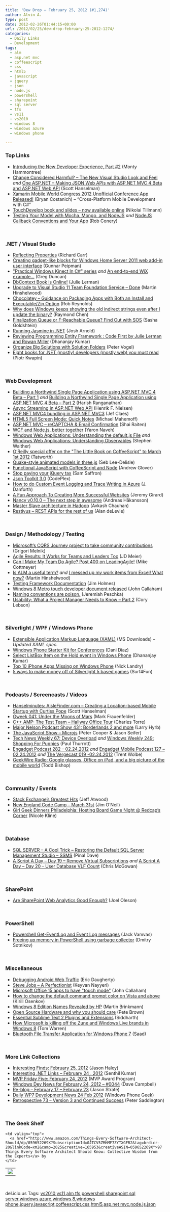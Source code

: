 ```yaml
---
title: 'Dew Drop – February 25, 2012 (#1,274)'
author: Alvin A.
type: post
date: 2012-02-26T01:44:15+00:00
url: /2012/02/25/dew-drop-february-25-2012-1274/
categories:
  - Daily Links
  - Development
tags:
  - alm
  - asp.net mvc
  - coffeescript
  - css
  - html5
  - javascript
  - jquery
  - json
  - node.js
  - powershell
  - sharepoint
  - sql server
  - tfs
  - vs11
  - vs2010
  - windows 8
  - windows azure
  - windows phone

---
```

### <a name="top"></a>Top Links

  * [Introducing the New Developer Experience, Part #2][1] (Monty Hammontree)
  * [Change Considered Harmful? &#8211; The New Visual Studio Look and Feel][2] _and_ [One ASP.NET &#8211; Making JSON Web APIs with ASP.NET MVC 4 Beta and ASP.NET Web API][3] (Scott Hanselman)
  * <a href="http://blog.xamarin.com/2012/02/24/mwc_2012/" target="_blank">Xamarin Mobile World Congress 2012 Unofficial Conference App Released!</a> (Bryan Costanich) – “Cross-Platform Mobile Development with C#”
  * [TouchDevelop book and slides &#8211; now available online][4] (Nikolai Tillmann)
  * [Testing Your Model with Mocha, Mongo, and NodeJS][5] _and_ [NodeJS Callback Conventions and Your App][6] (Rob Conery)

&#160;

### <a name="dotnet"></a>.NET / Visual Studio

  * [Reflecting Properties][7] (Richard Carr)
  * [Creating gadget-like blocks for Windows Home Server 2011 web add-in user interface][8] (Gunnar Peipman)
  * ["Practical Windows Kinect In C#" series][9] _and_ [An end-to-end WiX example&#8230;][10] (Greg Duncan)
  * [DbContext Book is Online!][11] (Julie Lerman)
  * [Upgrade to Visual Studio 11 Team Foundation Service – Done][12] (Martin Hinshelwood)
  * [Chocolatey &#8211; Guidance on Packaging Apps with Both an Install and Executable/Zip Option][13] (Rob Reynolds)
  * [Why does Windows keeps showing the old indirect strings even after I update the binary?][14] (Raymond Chen)
  * [Finalization Queue or F-Reachable Queue? Find Out with SOS][15] (Sasha Goldshtein)
  * [Running Jasmine in .NET][16] (Josh Arnold)
  * [Reviewing Programming Entity Framework : Code First by Julie Lerman and Rowan Miller][17] (Dhananjay Kumar)
  * [Organize Big Solutions with Solution Folders][18] (Peter Vogel)
  * [Eight books for .NET (mostly) developers (mostly web) you must read][19] (Piotr Kwapin)

&#160;

### <a name="web"></a>Web Development

  * [Building a Northwind Single Page Application using ASP.NET MVC 4 Beta &#8211; Part 1][20] _and_ [Building a Northwind Single Page Application using ASP.NET MVC 4 Beta &#8211; Part 2][21] (Harish Ranganathan)
  * [Async Streaming in ASP.NET Web API][22] (Henrik F. Nielsen)
  * [ASP.NET MVC4 bundling in ASP.NET MVC3][23] (Jef Claes)
  * [HTML5 Full Screen Mode: Quick Notes][24] (Michael Mahemoff)
  * [ASP.NET MVC &#8211; reCAPTCHA & Email Confirmation][25] (Shai Raiten)
  * [WCF and Node.js, better together][26] (Yaron Naveh)
  * [Windows Web Applications: Understanding the default.js File][27] _and_ [Windows Web Applications: Understanding Observables][28] (Stephen Walther)
  * [O&#8217;Reilly special offer on the "The Little Book on CoffeeScript" to March 1st 2012][29] (Tatworth)
  * [Quake-style animated models in three.js][30] (Seb Lee-Delisle)
  * <a href="http://www.ibm.com/developerworks/library/j-coffeescript/" target="_blank">Functional JavaScript with CoffeeScript and Node</a> (Andrew Glover)
  * <a href="http://samsaffron.com/archive/2012/02/17/stop-paying-your-jquery-tax" target="_blank">Stop paying your jQuery tax</a> (Sam Saffron)
  * <a href="http://jsontoolkit.codeplex.com/releases/view/82727" target="_blank">Json Toolkit 3.0</a> (CodePlex)
  * [How to do Custom Event Logging and Trace Writing in Azure][31] (J. Danforth)
  * [A Fun Approach To Creating More Successful Websites][32] (Jeremy Girard)
  * [Nancy v0.10.0 – The next step in awesome][33] (Andreas Håkansson)
  * [Master Slave architecture in Hadoop][34] (Avkash Chauhan)
  * [Restivus &#8211; REST APIs for the rest of us][35] (Alan deLevie)

&#160;

### <a name="design"></a>Design / Methodology / Testing

  * [Microsoft&#8217;s CQRS Journey project to take community contributions][36] (Grigori Melnik)
  * [Agile Results: It Works for Teams and Leaders Too][37] (JD Meier)
  * [Can I Make My Team Do Agile? Post 400 on LeadingAgile!][38] (Mike Cottmeyer)
  * [Is ALM a useful term?][39] _and_ [I messed up my work items from Excel! What now?][40] (Martin Hinshelwood)
  * [Testing Framework Documentation][41] (Jim Holmes)
  * [Windows 8 Metro touch developer document released][42] (John Callaham)
  * [Naming conventions are poison.][43] (Jeremiah Peschka)
  * <a href="http://dcusability.lebsontech.com/2012/02/what-project-manager-needs-to-know.html" target="_blank">Usability: What a Project Manager Needs to Know – Part 2</a> (Cory Lebson)

&#160;

### <a name="silverlight"></a>Silverlight / WPF / Windows Phone

  * [Extensible Application Markup Language (XAML)][44] (MS Downloads) _– Updated XAML spec._
  * [Windows Phone Starter Kit for Conferences][45] (Dani Diaz)
  * [Select ListBox Item on the Hold event in Windows Phone][46] (Dhananjay Kumar)
  * [Top 10 iPhone Apps Missing on Windows Phone][47] (Nick Landry)
  * [5 ways to make money off of Silverlight 5 based games][48] (Surf4Fun)

&#160;

### <a name="podcasts"></a>Podcasts / Screencasts / Videos

  * <a href="http://feedproxy.google.com/~r/HanselminutesCompleteMP3/~3/xR4T52jPRbE/default.aspx" target="_blank">Hanselminutes: AisleFinder.com &#8211; Creating a Location-based Mobile Startup with Curtiss Pope</a> (Scott Hanselman)
  * [Gweek 041: Under the Moons of Mars][49] (Mark Frauenfelder)
  * [C++ AMP: The Test Team &#8211; Hallway Office Tour][50] (Charles Torre)
  * <a href="http://feedproxy.google.com/~r/MajorNelsonblogcast/~3/OY7PaBZq12k/" target="_blank">Major Nelson Podcast Show 431: Borderlands 2 and more</a> (Larry Hyrb)
  * <a href="http://feedproxy.google.com/~r/the-javascript-show/~3/Md1aYSZsb0s/33" target="_blank">The JavaScript Show &#8211; Microjs</a> (Peter Cooper & Jason Seifer)
  * [Tech News Weekly 67: Device Overload][51] _and_ [Windows Weekly 249: Shopping For Puppies][52] (Paul Thurrott)
  * [Engadget Podcast 282 &#8211; 02.24.2012][53] _and_ [Engadget Mobile Podcast 127 &#8211; 02.24.2012][54] _and_ [The Vergecast 019 -02.24.2012][55] (Trent Wolbe)
  * [GeekWire Radio: Google glasses, Office on iPad, and a big picture of the mobile world][56] (Todd Bishop)

&#160;

### <a name="events"></a>Community / Events

  * [Stack Exchange’s Greatest Hits][57] (Jeff Atwood)
  * [New England Code Camp – March 31st][58] (Jim O&#8217;Neil)
  * [Girl Geek Dinners Philadelphia: Hosting Board Game Night @ Redcap’s Corner][59] (Nicole Kline)

&#160;

### <a name="sql"></a>Database

  * [SQL SERVER – A Cool Trick – Restoring the Default SQL Server Management Studio – SSMS][60] (Pinal Dave)
  * [A Script A Day &#8211; Day 19 &#8211; Remove Virtual Subscriptions][61] _and_ [A Script A Day &#8211; Day 20 &#8211; User Database VLF Count][62] (Chris McGowan)

&#160;

### <a name="sp"></a>SharePoint

  * [Are SharePoint Web Analytics Good Enough?][63] (Joel Oleson)

&#160;

### <a name="ps"></a>PowerShell

  * [Powershell Get-EventLog and Event Log messages][64] (Jack Vamvas)
  * [Freeing up memory in PowerShell using garbage collector][65] (Dmitry Sotnikov)

&#160;

### <a name="misc"></a>Miscellaneous

  * [Debugging Android Web Traffic][66] (Eric Daugherty)
  * [Steve Jobs &#8211; A Perfectionist][67] (Keyvan Nayyeri)
  * [Microsoft Office 15 apps to have "touch mode"][68] (John Callaham)
  * [How to change the default command prompt color on Vista and above][69] (Kirill Osenkov)
  * [Windows 8 Edition Names Revealed by HP][70] (Martin Brinkmann)
  * [Open Source Hardware and why you should care][71] (Pete Brown)
  * [Essential Sublime Text 2 Plugins and Extensions][72] (Siddharth)
  * [How Microsoft is killing off the Zune and Windows Live brands in Windows 8][73] (Tom Warren)
  * [Bluetooth File Transfer Application for Windows Phone 7][74] (Saad)

&#160;

### <a name="links"></a>More Link Collections

  * [Interesting Finds: February 25, 2012][75] (Jason Haley)
  * [Interesting .NET Links – February 24 , 2012][76] (Senthil Kumar)
  * [MVP Friday Five: February 24, 2012][77] (MVP Award Program)
  * [Windows Dev News for February 24, 2012 &#8211; #0044][78] (Dave Campbell)
  * [Re-blog – February 17 – February 23][79] (Jason Strate)
  * [Daily WP7 Development News 24 Feb 2012][80] (Windows Phone Geek)
  * [Retrospective 73 – Version 3 and Continued Success][81] (Peter Saddington)

&#160;

### <a name="shelf"></a>The Geek Shelf

<table border="0" cellspacing="0" cellpadding="0">
  <tr>
    <td>
      <img data-recalc-dims="1" decoding="async" src="https://i0.wp.com/ecx.images-amazon.com/images/I/51gNI3-bYBL._SL160_.jpg?w=660" />
    </td>
    
    <td valign="top">
      <a href="http://www.amazon.com/Things-Every-Software-Architect-Should/dp/059652269X?SubscriptionId=0JTCV5ZMHMF7ZYTXGFR2&tag=brdicr-20&linkCode=xm2&camp=2025&creative=165953&creativeASIN=059652269X">97 Things Every Software Architect Should Know: Collective Wisdom from the Experts</a> by
    </td>
  </tr>
</table>

&#160;

<div style="padding-bottom: 0px; margin: 0px; padding-left: 0px; padding-right: 0px; display: inline; float: none; padding-top: 0px" id="scid:0767317B-992E-4b12-91E0-4F059A8CECA8:4423aa31-62b4-4893-9de1-7659a84a71f0" class="wlWriterEditableSmartContent">
  del.icio.us Tags: <a href="http://del.icio.us/popular/vs2010" rel="tag">vs2010</a>,<a href="http://del.icio.us/popular/vs11" rel="tag">vs11</a>,<a href="http://del.icio.us/popular/alm" rel="tag">alm</a>,<a href="http://del.icio.us/popular/tfs" rel="tag">tfs</a>,<a href="http://del.icio.us/popular/powershell" rel="tag">powershell</a>,<a href="http://del.icio.us/popular/sharepoint" rel="tag">sharepoint</a>,<a href="http://del.icio.us/popular/sql+server" rel="tag">sql server</a>,<a href="http://del.icio.us/popular/windows+azure" rel="tag">windows azure</a>,<a href="http://del.icio.us/popular/windows+8" rel="tag">windows 8</a>,<a href="http://del.icio.us/popular/windows+phone" rel="tag">windows phone</a>,<a href="http://del.icio.us/popular/jquery" rel="tag">jquery</a>,<a href="http://del.icio.us/popular/javascript" rel="tag">javascript</a>,<a href="http://del.icio.us/popular/coffeescript" rel="tag">coffeescript</a>,<a href="http://del.icio.us/popular/css" rel="tag">css</a>,<a href="http://del.icio.us/popular/html5" rel="tag">html5</a>,<a href="http://del.icio.us/popular/asp.net+mvc" rel="tag">asp.net mvc</a>,<a href="http://del.icio.us/popular/node.js" rel="tag">node.js</a>,<a href="http://del.icio.us/popular/json" rel="tag">json</a>
</div>

 [1]: http://blogs.msdn.com/b/visualstudio/archive/2012/02/24/introducing-the-new-developer-experience-part2.aspx
 [2]: http://feedproxy.google.com/~r/ScottHanselman/~3/kUFJrOL2E_U/ChangeConsideredHarmfulTheNewVisualStudioLookAndFeel.aspx
 [3]: http://feedproxy.google.com/~r/ScottHanselman/~3/8jyWIxCoXc8/OneASPNETMakingJSONWebAPIsWithASPNETMVC4BetaAndASPNETWebAPI.aspx
 [4]: http://blogs.msdn.com/b/nikolait/archive/2012/02/24/touchdevelop-book-and-slides.aspx
 [5]: http://feedproxy.google.com/~r/wekeroad/EeKc/~3/7R335c3B6Wg/
 [6]: http://feedproxy.google.com/~r/wekeroad/EeKc/~3/B63y5uODJ0Y/
 [7]: http://feedproxy.google.com/~r/BlackwaspLatestAdditions/~3/oTmmGajlaSI/RSSLanding.aspx
 [8]: http://feedproxy.google.com/~r/gunnarpeipman/~3/vZZBOPT0FRs/creating-gadget-like-blocks-for-windows-home-server-2011-web-add-in-user-interface.aspx
 [9]: http://channel9.msdn.com/coding4fun/kinect/Practical-Windows-Kinect-In-C-series
 [10]: http://coolthingoftheday.blogspot.com/2012/02/end-to-end-wix-example.html
 [11]: http://thedatafarm.com/blog/book/dbcontext-book-is-online/
 [12]: http://feedproxy.google.com/~r/MartinHinshelwood/~3/5hi4TEKggKY/
 [13]: http://feedproxy.google.com/~r/robz/~3/dIXND6UD5kk/chocolatey---guidance-on-packaging-apps-with-both-an-install.aspx
 [14]: http://blogs.msdn.com/b/oldnewthing/archive/2012/02/24/10271933.aspx
 [15]: http://feedproxy.google.com/~r/sashag/~3/HHjSECwkzA8/finalization-queue-or-f-reachable-queue-find-out-with-sos.aspx
 [16]: http://feedproxy.google.com/~r/LosTechies/~3/We_G2gFjTlE/
 [17]: http://debugmode.net/2012/02/25/reviewing-programming-entity-framework-code-first-by-julie-lerman/
 [18]: http://visualstudiomagazine.com/blogs/tool-tracker/2012/02/organize-big-solutions-with-solution-folders.aspx
 [19]: http://feedproxy.google.com/~r/GeekbeingsRants/~3/-gyenu5mbd0/
 [20]: http://geekswithblogs.net/ranganh/archive/2012/02/25/building-a-northwind-single-page-application-using-asp.net-mvc-4.aspx
 [21]: http://geekswithblogs.net/ranganh/archive/2012/02/25/building-a-northwind-single-page-application-using-asp.net-mvc-4-again.aspx
 [22]: http://blogs.msdn.com/b/henrikn/archive/2012/02/24/async-actions-in-asp-net-web-api.aspx
 [23]: http://feedproxy.google.com/~r/DiaryOfAnetDeveloperByJefClaes/~3/AJesEf4HuXw/aspnet-mvc4-bundling-in-aspnet-mvc3.html
 [24]: http://softwareas.com/html5-full-screen-mode-quick-notes
 [25]: http://www.codeproject.com/Articles/313153/ASP-NET-MVC-reCAPTCHA-Email-Confirmation
 [26]: http://feeds.dzone.com/~r/zones/dotnet/~3/6nkt4qvU13E/wcf-and-nodejs-better-together
 [27]: http://feedproxy.google.com/~r/StephenWalther/~3/yS_R1W-TaLk/windows-web-applications-understanding-the-default-js-file.aspx
 [28]: http://feedproxy.google.com/~r/StephenWalther/~3/lxxUy7OC-cc/windows-web-applications-understanding-observables.aspx
 [29]: http://geekswithblogs.net/TATWORTH/archive/2012/02/24/oreilly-on-the--the-little-book-on-coffeescript-the.aspx
 [30]: http://feedproxy.google.com/~r/Creativejs/~3/TjYCb1Ysf_o/
 [31]: http://weblogs.asp.net/jdanforth/archive/2012/02/24/how-to-do-custom-event-logging-and-trace-writing-in-azure.aspx
 [32]: http://www.smashingmagazine.com/2012/02/24/a-fun-approach-to-creating-more-successful-websites/
 [33]: http://feedproxy.google.com/~r/ElegantCode/~3/af3Fqx_5UeQ/
 [34]: http://feedproxy.google.com/~r/AvkashChauhansBlog/~3/Ojg-KSbo0gA/master-slave-architecture-in-hadoop.aspx
 [35]: http://feedproxy.google.com/~r/Rubyflow/~3/jCanhUqWL-8/7270-restivus-rest-apis-for-the-rest-of-us
 [36]: http://blogs.msdn.com/b/agile/archive/2012/02/24/microsoft-s-cqrs-journey-project-to-take-community-contributions.aspx
 [37]: http://feedproxy.google.com/~r/jmeier/~3/M9m2uJAqXX4/agile-results-it-works-for-teams-and-leaders-too.aspx
 [38]: http://feedproxy.google.com/~r/LeadingAgile/~3/ro2eW4QoxJ0/
 [39]: http://feedproxy.google.com/~r/MartinHinshelwood/~3/RMnJ4DK1WFI/
 [40]: http://feedproxy.google.com/~r/MartinHinshelwood/~3/-gaK211ZgUY/
 [41]: http://www.telerik.com/automated-testing-tools/blog/12-02-24/Testing-Framework-Documentation.aspx
 [42]: http://www.neowin.net/news/windows-8-metro-touch-developer-document-released
 [43]: http://feedproxy.google.com/~r/facility9/~3/gpRMkfGzb94/
 [44]: http://www.microsoft.com/download/en/details.aspx?id=19600&WT.mc_id=rss_alldownloads_all
 [45]: http://blogs.msdn.com/b/dani/archive/2012/02/24/windows-phone-starter-kit-for-conferences.aspx
 [46]: http://debugmode.net/2012/02/25/select-listbox-item-on-the-hold-event-in-windows-phone/
 [47]: http://blogs.infragistics.com/blogs/nick-landry/archive/2012/02/25/top-10-iphone-apps-missing-on-windows-phone.aspx
 [48]: http://feedproxy.google.com/~r/BuildingGamesBasedOnSilverlightAndExpressions/~3/HFlxymCGElk/5-ways-to-make-money-off-of-silverlight-5-based-games.aspx
 [49]: http://gweek.libsyn.com/gweek-041-under-the-moons-of-mars
 [50]: http://channel9.msdn.com/Blogs/Charles/C-AMP-The-Test-Team-Hallway-Office-Tour
 [51]: http://www.winsupersite.com/article/podcast-2/tech-news-weekly-67-142378
 [52]: http://www.winsupersite.com/article/podcast-2/windows-weekly-249-shopping-puppies-142379
 [53]: http://www.engadget.com/2012/02/24/engadget-podcast-282-02-24-2012/
 [54]: http://www.engadget.com/2012/02/25/engadget-mobile-podcast-127-02-24-2012/
 [55]: http://www.theverge.com/2012/2/25/2822398/the-vergecast-019-02-24-2012
 [56]: http://feedproxy.google.com/~r/geekwire/~3/Dlru-qGl5BA/geekwire-radio-google-glasses-office-ipad-big-picture-mobile-world
 [57]: http://blog.stackoverflow.com/2012/02/stack-exchanges-greatest-hits/
 [58]: http://blogs.msdn.com/b/jimoneil/archive/2012/02/24/new-england-code-camp-march-31st.aspx
 [59]: http://geekadelphia.com/2012/02/24/girl-geek-dinners-philadelphia-hosting-board-game-night-redcaps-corner/
 [60]: http://blog.sqlauthority.com/2012/02/25/sql-server-a-cool-trick-restoring-the-default-sql-server-management-studio-ssms/
 [61]: http://www.sqlservercentral.com/blogs/sqlserver365/2012/02/25/a-script-a-day-day-19-remove-virtual-subscriptions/
 [62]: http://www.sqlservercentral.com/blogs/sqlserver365/2012/02/25/a-script-a-day-day-20-user-database-vlf-count/
 [63]: http://feedproxy.google.com/~r/JoelsSharepointLand/~3/oVF1TwrdwcM/ViewPost.aspx
 [64]: http://feedproxy.google.com/~r/sqlserverpedia/~3/beMXMU6i9TE/
 [65]: http://dmitrysotnikov.wordpress.com/2012/02/24/freeing-up-memory-in-powershell-using-garbage-collector/
 [66]: http://feeds.dzone.com/~r/javalobby/frontpage/~3/bR2HogcmNFU/debugging-android-web-traffic
 [67]: http://www.keyvan.ms/steve-jobs-a-perfectionist
 [68]: http://www.neowin.net/news/microsoft-office-15-apps-to-have-touch-mode
 [69]: http://blogs.msdn.com/b/kirillosenkov/archive/2012/02/24/how-to-change-the-default-command-prompt-color-on-vista-and-above.aspx
 [70]: http://www.windows8news.com/2012/02/24/windows-8-edition-names-revealed-hp/
 [71]: http://feedproxy.google.com/~r/PeteBrown/~3/htjcv_owFlg/open-source-hardware-and-why-you-should-care
 [72]: http://feedproxy.google.com/~r/nettuts/~3/YuzaOxeL6qU/
 [73]: http://www.theverge.com/2012/2/24/2821128/microsoft-kills-zune-windows-live-branding-in-windows-8
 [74]: http://feedproxy.google.com/~r/Ithinkdiff/~3/2zbqocooqWs/
 [75]: http://jasonhaley.com/blog/post.aspx?id=ad8abb83-a60b-4d0d-b914-008d837f40e2
 [76]: http://techblog.ginktage.com/2012/02/interesting-net-links-february-24-2012/
 [77]: http://blogs.msdn.com/b/mvpawardprogram/archive/2012/02/24/mvp-friday-five-february-24-2012.aspx
 [78]: http://www.windowsdevnews.com/Blogs.aspx?ID=70
 [79]: http://feedproxy.google.com/~r/sqlserverpedia/~3/ZYMamkUviaM/
 [80]: http://feedproxy.google.com/~r/Windowsphonegeek/~3/XPvF-jBIFxU/daily-wp7-development-news-24-feb-2012
 [81]: http://feedproxy.google.com/~r/agilescout/~3/JHJER2NcQOo/